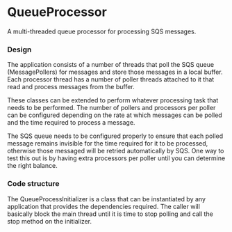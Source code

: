 # QueueProcessor
A multi-threaded queue processor for processing SQS messages.

### Design
The application consists of a number of threads that poll the SQS queue (MessagePollers) for messages and store those
messages in a local buffer. Each processor thread has a number of poller threads attached to it that read and
process messages from the buffer.

These classes can be extended to perform whatever processing task that needs to be performed. The number of pollers
and processors per poller can be configured depending on the rate at which messages can be polled and the time required
to process a message.

The SQS queue needs to be configured properly to ensure that each polled message remains invisible for the time
required for it to be processed, otherwise those messaged will be retried automatically by SQS. One way to test this
out is by having extra processors per poller until you can determine the right balance.

### Code structure
The QueueProcessInitializer is a class that can be instantiated by any application that provides the dependencies
required. The caller will basically block the main thread until it is time to stop polling and call the stop method
on the initializer.


